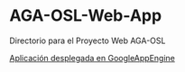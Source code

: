 # AGA-OSL-Web-App
Directorio para el Proyecto Web AGA-OSL

[Aplicación desplegada en GoogleAppEngine](http://aga-osl-web.appspot.com/)
